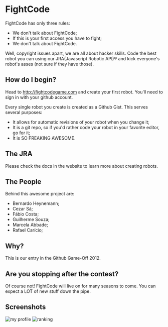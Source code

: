 # FightCode

FightCode has only three rules:

* We don't talk about FightCode;
* If this is your first access you have to fight;
* We don't talk about FightCode.

Well, copyright issues apart, we are all about hacker skills. Code the best
robot you can using our JRA(Javascript Robotic API)® and kick everyone's
robot's asses (not sure if they have those).

## How do I begin?

Head to http://fightcodegame.com and create your first robot. You'll need to
sign in with your github account.

Every single robot you create is created as a Github Gist. This serves several
purposes:

* It allows for automatic revisions of your robot when you change it;
* It is a git repo, so if you'd rather code your robot in your favorite editor, go for it;
* It is SO FREAKING AWESOME.

## The JRA

Please check the docs in the website to learn more about creating robots.

## The People

Behind this awesome project are:

* Bernardo Heynemann;
* Cezar Sá;
* Fábio Costa;
* Guilherme Souza;
* Marcela Abbade;
* Rafael Carício;

## Why?

This is our entry in the Github Game-Off 2012.

## Are you stopping after the contest?

Of course not! FightCode will live on for many seasons to come. You can expect
a LOT of new stuff down the pipe.

## Screenshots

![my profile](https://raw.github.com/timehome/game-off-2012/master/screenshots/my-profile.png)
![ranking](https://raw.github.com/timehome/game-off-2012/master/screenshots/ranking-0.png)
